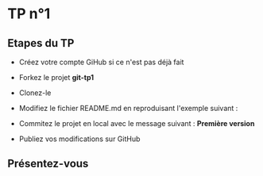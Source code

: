 # TP n°1

## Etapes du TP

* Créez votre compte GiHub si ce n'est pas déjà fait
* Forkez le projet __git-tp1__
* Clonez-le
* Modifiez le fichier README.md en reproduisant l'exemple suivant : 

* Commitez le projet en local avec le message suivant : __Première version__
* Publiez vos modifications sur GitHub

## Présentez-vous
